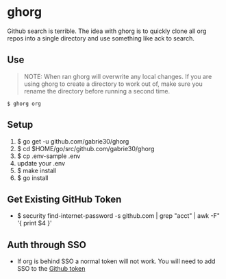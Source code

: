 # ghorg

Github search is terrible. The idea with ghorg is to quickly clone all org repos into a single directory and use something like ack to search.

## Use

> NOTE: When ran ghorg will overwrite any local changes. If you are using ghorg to create a directory to work out of, make sure you rename the directory before running a second time.

```
$ ghorg org
```



## Setup

1.  $ go get -u github.com/gabrie30/ghorg
1.  $ cd $HOME/go/src/github.com/gabrie30/ghorg
1. $ cp .env-sample .env
1. update your .env
1. $ make install
1. $ go install

## Get Existing GitHub Token

- $ security find-internet-password -s github.com  | grep "acct" | awk -F\" '{ print $4 }'


## Auth through SSO

- If org is behind SSO a normal token will not work. You will need to add SSO to the [Github token](https://help.github.com/articles/authorizing-a-personal-access-token-for-use-with-a-saml-single-sign-on-organization/)
